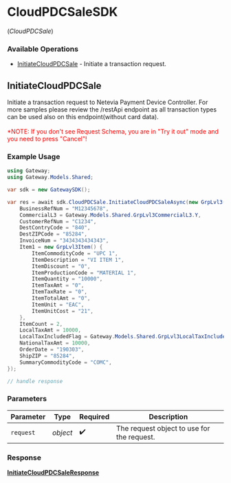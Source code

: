 # CloudPDCSaleSDK
(*CloudPDCSale*)

### Available Operations

* [InitiateCloudPDCSale](#initiatecloudpdcsale) - Initiate a transaction request.

## InitiateCloudPDCSale

Initiate a transaction request to Netevia Payment Device Controller. For more samples please review the /restApi endpoint as all transaction types can be used also on this endpoint(without card data). 
<br><br><span style="color:red">*NOTE: If you don't see Request Schema, you are in "Try it out" mode and you need to press "Cancel"!</span>


### Example Usage

```csharp
using Gateway;
using Gateway.Models.Shared;

var sdk = new GatewaySDK();

var res = await sdk.CloudPDCSale.InitiateCloudPDCSaleAsync(new GrpLvl3() {
    BusinessRefNum = "M12345678",
    CommercialL3 = Gateway.Models.Shared.GrpLvl3CommercialL3.Y,
    CustomerRefNum = "C1234",
    DestContryCode = "840",
    DestZIPCode = "85284",
    InvoiceNum = "3434343434343",
    Item1 = new GrpLvl3Item() {
        ItemCommodityCode = "UPC 1",
        ItemDescription = "VI ITEM 1",
        ItemDiscount = "0",
        ItemProductionCode = "MATERIAL 1",
        ItemQuantity = "10000",
        ItemTaxAmt = "0",
        ItemTaxRate = "0",
        ItemTotalAmt = "0",
        ItemUnit = "EAC",
        ItemUnitCost = "21",
    },
    ItemCount = 2,
    LocalTaxAmt = 10000,
    LocalTaxIncludedFlag = Gateway.Models.Shared.GrpLvl3LocalTaxIncludedFlag.Zero,
    NationalTaxAmt = 10000,
    OrderDate = "190303",
    ShipZIP = "85284",
    SummaryCommodityCode = "COMC",
});

// handle response
```

### Parameters

| Parameter                                  | Type                                       | Required                                   | Description                                |
| ------------------------------------------ | ------------------------------------------ | ------------------------------------------ | ------------------------------------------ |
| `request`                                  | *object*                                   | :heavy_check_mark:                         | The request object to use for the request. |


### Response

**[InitiateCloudPDCSaleResponse](../../models/operations/InitiateCloudPDCSaleResponse.md)**


